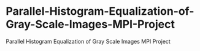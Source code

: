 # Parallel-Histogram-Equalization-of-Gray-Scale-Images-MPI-Project
Parallel Histogram Equalization of Gray Scale Images MPI Project
